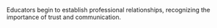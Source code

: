 Educators begin to establish professional relationships, recognizing the importance of trust and communication.
